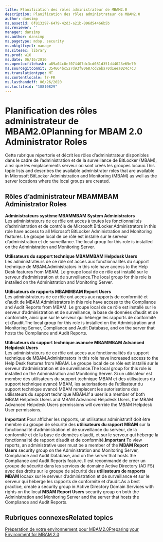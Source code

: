 ```yaml
---
title: Planification des rôles administrateur de MBAM2.0
description: Planification des rôles administrateur de MBAM2.0
author: dansimp
ms.assetid: 6f813297-6479-42d3-a21b-896d54466b5b
ms.reviewer: ''
manager: dansimp
ms.author: dansimp
ms.pagetype: mdop, security
ms.mktglfcycl: manage
ms.sitesec: library
ms.prod: w10
ms.date: 06/16/2016
ms.openlocfilehash: a89a04c0ef074407dc3cd081d351d44023e65e70
ms.sourcegitcommit: 354664bc527d93f80687cd2eba70d1eea024c7c3
ms.translationtype: MT
ms.contentlocale: fr-FR
ms.lasthandoff: 06/26/2020
ms.locfileid: "10810829"
---
```

# <span data-ttu-id="b8ffe-103">Planification des rôles administrateur de MBAM2.0</span><span class="sxs-lookup"><span data-stu-id="b8ffe-103">Planning for MBAM 2.0 Administrator Roles</span></span>


<span data-ttu-id="b8ffe-104">Cette rubrique répertorie et décrit les rôles d’administrateur disponibles dans le cadre de l’administration et de la surveillance de BitLocker (MBAM), ainsi que les emplacements serveur où sont créés les groupes locaux.</span><span class="sxs-lookup"><span data-stu-id="b8ffe-104">This topic lists and describes the available administrator roles that are available in Microsoft BitLocker Administration and Monitoring (MBAM) as well as the server locations where the local groups are created.</span></span>

## <span data-ttu-id="b8ffe-105">Rôles d’administrateur MBAM</span><span class="sxs-lookup"><span data-stu-id="b8ffe-105">MBAM Administrator Roles</span></span>


<a href="" id="---------------mbam-system-administrators"></a> **<span data-ttu-id="b8ffe-106">Administrateurs système MBAM</span><span class="sxs-lookup"><span data-stu-id="b8ffe-106">MBAM System Administrators</span></span>**  
<span data-ttu-id="b8ffe-107">Les administrateurs de ce rôle ont accès à toutes les fonctionnalités d’administration et de contrôle de Microsoft BitLocker.</span><span class="sxs-lookup"><span data-stu-id="b8ffe-107">Administrators in this role have access to all Microsoft BitLocker Administration and Monitoring features.</span></span> <span data-ttu-id="b8ffe-108">Le groupe local de ce rôle est installé sur le serveur d’administration et de surveillance.</span><span class="sxs-lookup"><span data-stu-id="b8ffe-108">The local group for this role is installed on the Administration and Monitoring Server.</span></span>

<a href="" id="---------------mbam-helpdesk-users"></a> **<span data-ttu-id="b8ffe-109">Utilisateurs du support technique MBAM</span><span class="sxs-lookup"><span data-stu-id="b8ffe-109">MBAM Helpdesk Users</span></span>**  
<span data-ttu-id="b8ffe-110">Les administrateurs de ce rôle ont accès aux fonctionnalités du support technique de MBAM.</span><span class="sxs-lookup"><span data-stu-id="b8ffe-110">Administrators in this role have access to the Help Desk features from MBAM.</span></span> <span data-ttu-id="b8ffe-111">Le groupe local de ce rôle est installé sur le serveur d’administration et de surveillance.</span><span class="sxs-lookup"><span data-stu-id="b8ffe-111">The local group for this role is installed on the Administration and Monitoring Server.</span></span>

<a href="" id="---------------mbam-report-users"></a> **<span data-ttu-id="b8ffe-112">Utilisateurs de rapports MBAM</span><span class="sxs-lookup"><span data-stu-id="b8ffe-112">MBAM Report Users</span></span>**  
<span data-ttu-id="b8ffe-113">Les administrateurs de ce rôle ont accès aux rapports de conformité et d’audit de MBAM.</span><span class="sxs-lookup"><span data-stu-id="b8ffe-113">Administrators in this role have access to the Compliance and Audit Reports from MBAM.</span></span> <span data-ttu-id="b8ffe-114">Le groupe local de ce rôle est installé sur le serveur d’administration et de surveillance, la base de données d’audit et de conformité, ainsi que sur le serveur qui héberge les rapports de conformité et d’audit.</span><span class="sxs-lookup"><span data-stu-id="b8ffe-114">The local group for this role is installed on the Administration and Monitoring Server, Compliance and Audit Database, and on the server that hosts the Compliance and Audit Reports.</span></span>

<a href="" id="---------------mbam-advanced-helpdesk-users"></a> **<span data-ttu-id="b8ffe-115">Utilisateurs du support technique avancée MBAM</span><span class="sxs-lookup"><span data-stu-id="b8ffe-115">MBAM Advanced Helpdesk Users</span></span>**  
<span data-ttu-id="b8ffe-116">Les administrateurs de ce rôle ont accès aux fonctionnalités du support technique de MBAM.</span><span class="sxs-lookup"><span data-stu-id="b8ffe-116">Administrators in this role have increased access to the Help Desk features from MBAM.</span></span> <span data-ttu-id="b8ffe-117">Le groupe local de ce rôle est installé sur le serveur d’administration et de surveillance.</span><span class="sxs-lookup"><span data-stu-id="b8ffe-117">The local group for this role is installed on the Administration and Monitoring Server.</span></span> <span data-ttu-id="b8ffe-118">Si un utilisateur est membre des utilisateurs du support technique MBAM et des utilisateurs du support technique avancé MBAM, les autorisations de l’utilisateur du support technique avancé MBAM remplacent les autorisations des utilisateurs du support technique MBAM.</span><span class="sxs-lookup"><span data-stu-id="b8ffe-118">If a user is a member of both MBAM Helpdesk Users and MBAM Advanced Helpdesk Users, the MBAM Advanced Helpdesk Users permissions will override the MBAM Helpdesk User permissions.</span></span>

<span data-ttu-id="b8ffe-119">**Important**  Pour afficher les rapports, un utilisateur administratif doit être membre du groupe de sécurité des **utilisateurs du rapport MBAM** sur la fonctionnalité d’administration et de surveillance du serveur, de la conformité et de la base de données d’audit, et sur le serveur qui héberge la fonctionnalité de rapport d’audit et de conformité.</span><span class="sxs-lookup"><span data-stu-id="b8ffe-119">**Important** To view reports, an administrative user must be a member of the **MBAM Report Users** security group on the Administration and Monitoring Server, Compliance and Audit Database, and on the server that hosts the Compliance and Audit Reports feature.</span></span> <span data-ttu-id="b8ffe-120">Il est recommandé de créer un groupe de sécurité dans les services de domaine Active Directory (AD FS) avec des droits sur le groupe de sécurité des **utilisateurs de rapports MBAM** locaux sur le serveur d’administration et de surveillance et sur le serveur qui héberge les rapports de conformité et d’audit.</span><span class="sxs-lookup"><span data-stu-id="b8ffe-120">As a best practice, create a security group in Active Directory Domain Services with rights on the local **MBAM Report Users** security group on both the Administration and Monitoring Server and the server that hosts the Compliance and Audit Reports.</span></span>

 

## <span data-ttu-id="b8ffe-121">Rubriques connexes</span><span class="sxs-lookup"><span data-stu-id="b8ffe-121">Related topics</span></span>


[<span data-ttu-id="b8ffe-122">Préparation de votre environnement pour MBAM2.0</span><span class="sxs-lookup"><span data-stu-id="b8ffe-122">Preparing your Environment for MBAM 2.0</span></span>](preparing-your-environment-for-mbam-20-mbam-2.md)

 

 





